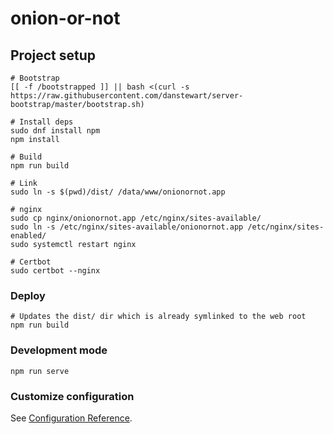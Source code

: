 # onion-or-not

## Project setup
```
# Bootstrap
[[ -f /bootstrapped ]] || bash <(curl -s https://raw.githubusercontent.com/danstewart/server-bootstrap/master/bootstrap.sh)

# Install deps
sudo dnf install npm
npm install

# Build
npm run build

# Link
sudo ln -s $(pwd)/dist/ /data/www/onionornot.app

# nginx
sudo cp nginx/onionornot.app /etc/nginx/sites-available/
sudo ln -s /etc/nginx/sites-available/onionornot.app /etc/nginx/sites-enabled/
sudo systemctl restart nginx

# Certbot
sudo certbot --nginx
```

### Deploy
```
# Updates the dist/ dir which is already symlinked to the web root
npm run build
```

### Development mode
```
npm run serve
```

### Customize configuration
See [Configuration Reference](https://cli.vuejs.org/config/).
